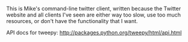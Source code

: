 This is Mike's command-line twitter client, written because the Twitter
website and all clients I've seen are either way too slow, use too much
resources, or don't have the functionality that I want.

API docs for tweepy: http://packages.python.org/tweepy/html/api.html
